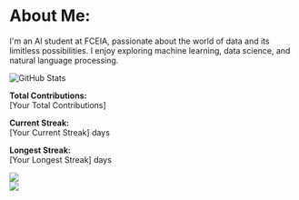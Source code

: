 # About Me:
I'm an AI student at FCEIA, passionate about the world of data and its limitless possibilities. I enjoy exploring machine learning, data science, and natural language processing.

<img src="https://github-readme-stats.vercel.app/api?username=bpace1&show_icons=true&theme=tokyonight" alt="GitHub Stats" />

**Total Contributions:**  
[Your Total Contributions]

**Current Streak:**  
[Your Current Streak] days

**Longest Streak:**  
[Your Longest Streak] days

![](https://github-readme-streak-stats.herokuapp.com/?user=bpace1&theme=dark&hide_border=false)<br/>
![](https://github-readme-stats.vercel.app/api/top-langs/?username=bpace1&theme=dark&hide_border=false&include_all_commits=true&count_private=true&layout=compact)

<!--
[![Pace's GitHub stats](https://github-readme-stats.vercel.app/api?username=bpace1)](https://github.com/bpace1/github-readme-stats)

**bpace1/bpace1** is a ✨ _special_ ✨ repository because its `README.md` (this file) appears on your GitHub profile.

Here are some ideas to get you started:

- 🔭 I’m currently working on ...
- 🌱 I’m currently learning ...
- 👯 I’m looking to collaborate on ...
- 🤔 I’m looking for help with ...
- 💬 Ask me about ...
- 📫 How to reach me: ...
- 😄 Pronouns: ...
- ⚡ Fun fact: ...
-->
